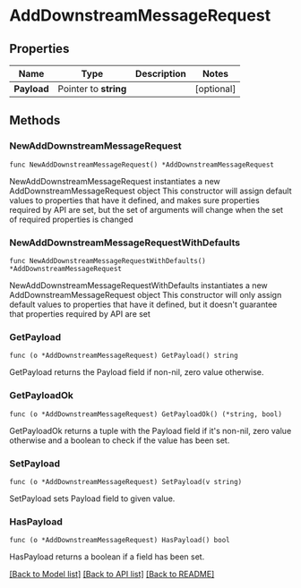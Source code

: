 # AddDownstreamMessageRequest

## Properties

Name | Type | Description | Notes
------------ | ------------- | ------------- | -------------
**Payload** | Pointer to **string** |  | [optional] 

## Methods

### NewAddDownstreamMessageRequest

`func NewAddDownstreamMessageRequest() *AddDownstreamMessageRequest`

NewAddDownstreamMessageRequest instantiates a new AddDownstreamMessageRequest object
This constructor will assign default values to properties that have it defined,
and makes sure properties required by API are set, but the set of arguments
will change when the set of required properties is changed

### NewAddDownstreamMessageRequestWithDefaults

`func NewAddDownstreamMessageRequestWithDefaults() *AddDownstreamMessageRequest`

NewAddDownstreamMessageRequestWithDefaults instantiates a new AddDownstreamMessageRequest object
This constructor will only assign default values to properties that have it defined,
but it doesn't guarantee that properties required by API are set

### GetPayload

`func (o *AddDownstreamMessageRequest) GetPayload() string`

GetPayload returns the Payload field if non-nil, zero value otherwise.

### GetPayloadOk

`func (o *AddDownstreamMessageRequest) GetPayloadOk() (*string, bool)`

GetPayloadOk returns a tuple with the Payload field if it's non-nil, zero value otherwise
and a boolean to check if the value has been set.

### SetPayload

`func (o *AddDownstreamMessageRequest) SetPayload(v string)`

SetPayload sets Payload field to given value.

### HasPayload

`func (o *AddDownstreamMessageRequest) HasPayload() bool`

HasPayload returns a boolean if a field has been set.


[[Back to Model list]](../README.md#documentation-for-models) [[Back to API list]](../README.md#documentation-for-api-endpoints) [[Back to README]](../README.md)


